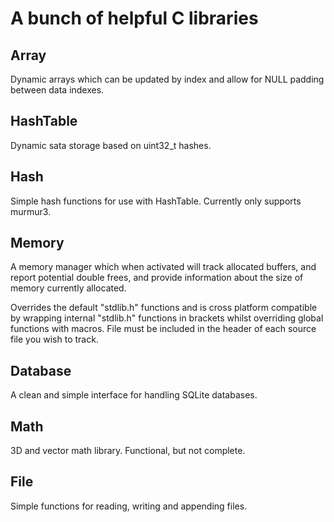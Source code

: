 # A bunch of helpful C libraries

## Array
Dynamic arrays which can be updated by index and allow for NULL padding between data indexes.

## HashTable
Dynamic sata storage based on uint32_t hashes.

## Hash
Simple hash functions for use with HashTable. Currently only supports murmur3.

## Memory
A memory manager which when activated will track allocated buffers, and report potential double frees, and provide information about the size of memory currently allocated. 

Overrides the default "stdlib.h" functions and is cross platform compatible by wrapping internal "stdlib.h" functions in brackets whilst overriding global functions with macros. File must be included in the header of each source file you wish to track.

## Database
A clean and simple interface for handling SQLite databases.

## Math
3D and vector math library. Functional, but not complete.

## File
Simple functions for reading, writing and appending files.
